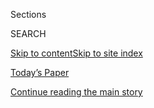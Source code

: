 <div id="app">

<div>

<div class="NYTAppHideMasthead css-zz1s19 e1suatyy0">

<div class="section css-ui9rw0 e1suatyy2">

<div class="css-11hrj97 er09x8g0">

<div class="css-6n7j50">

</div>

<span class="css-1dv1kvn">Sections</span>

<div class="css-10488qs">

<span class="css-1dv1kvn">SEARCH</span>

</div>

[Skip to content](#site-content)[Skip to site
index](#site-index)

</div>

<div class="css-10698na e1huz5gh0">

</div>

</div>

<div id="masthead-bar-one" class="section hasLinks css-15hmgas e1csuq9d3">

<div class="css-uqyvli e1csuq9d0">

</div>

<div class="css-1uqjmks e1csuq9d1">

</div>

<div class="css-9e9ivx">

[](https://myaccount.nytimes3xbfgragh.onion/auth/login?response_type=cookie&client_id=vi)

</div>

<div class="css-1bvtpon e1csuq9d2">

[Today’s Paper](https://www.nytimes3xbfgragh.onion/section/todayspaper)

</div>

</div>

</div>

</div>

<div data-aria-hidden="false">

<div id="site-content" data-role="main">

<div class="css-1ffjgkm">

</div>

<div id="top-wrapper" class="css-15p45cc eaca97t0" type="top">

<div id="top-slug" class="css-19x0jxb eaca97t1" hidden="">

Advertisement

</div>

[Continue reading the main
story](#after-top)

<div class="ad top-wrapper" style="text-align:center;height:100%;display:block;min-height:90px">

<div id="top" class="place-ad" data-position="top" data-size-key="top">

</div>

</div>

<div id="after-top">

</div>

</div>

<div id="collection-12818-issue" class="section css-15h4p1b e9abtgs0">

<div class="css-1j21atc e1svk9qx1">

<div class="css-fmiefx e1svk9qx2">

<div class="css-1hk7r2m eu54l5x0">

<div id="sponsor-wrapper" class="css-7a1pgi eaca97t0" type="sponsor" hidden="">

<div id="sponsor-slug" class="css-1l4mleb eaca97t1" hidden="">

Supported by

</div>

[Continue reading the main
story](#after-sponsor)

<div id="sponsor" class="ad sponsor-wrapper" style="text-align:left;height:100%;display:block">

</div>

<div id="after-sponsor">

</div>

</div>

</div>

### <span class="css-15smmd5 ezz4tcd1">[Magazine](/section/magazine)</span>

</div>

<div class="css-nfcc9b e1svk9qx3">

<div class="css-vl9dhg e1svk9qx5">

<div class="css-1nrhkj6 e1svk9qx6">

# 1.28.18 Issue

<div class="follow-button-placeholder" data-collection-id="">

</div>

</div>

</div>

</div>

</div>

<div class="css-4svvz1 ekkqrpp0">

<div id="collection-highlights-container" class="section css-18l1u7x e46isfb1">

<div class="template-1 css-gfgt40 ekkqrpp1">

## Highlights

1.  ![<span class="css-13wzayb e1oaj3zl2"><span class="css-1dv1kvn">Credit</span>Graeme
    Mitchell for The New York
    Times</span>](https://static01.graylady3jvrrxbe.onion/images/2018/01/28/magazine/28mag-rupaul4-cover/28mag-rupaul4-cover-jumbo-v4.jpg)
    
    <div class="css-gjijuv">
    
    ### Feature
    
    ## [Is ‘RuPaul’s Drag Race’ the Most Radical Show on TV?](/2018/01/24/magazine/is-rupauls-drag-race-the-most-radical-show-on-tv.html)
    
    The reality-television competition that began nine years ago has
    evolved to reflect an era fixated on gender and identity — and the
    boundary-pushing spirit of its
    star.
    
    <span class="css-1oaezp0"></span><span class="css-1q6w006 e4e4i5l3"></span><span class="css-9voj2j">By
    <span class="css-1baulvz last-byline" itemprop="name">Jenna
    Wortham</span></span>
    
    </div>

2.  ![<span class="css-1samh1w e1oaj3zl2"><span class="css-1dv1kvn">Credit</span>Photograph
    from Oded
    Shamir</span>](https://static01.graylady3jvrrxbe.onion/images/2018/01/28/magazine/28mag-arafat1/28mag-arafat1-videoLarge-v2.jpg)
    
    <div class="css-10wtrbd">
    
    ### Feature
    
    ## [How Arafat Eluded Israel’s Assassination Machine](/2018/01/23/magazine/how-arafat-eluded-israels-assassination-machine.html)
    
    The nation’s security forces tried for decades to kill the P.L.O.
    leader. Now, former officials tell the story of how they failed —
    and how far they almost went to
    succeed.
    
    <span class="css-1oaezp0"></span><span class="css-1q6w006 e4e4i5l3"></span><span class="css-9voj2j">By
    <span class="css-1baulvz last-byline" itemprop="name">Ronen
    Bergman</span></span>
    
    </div>

3.  ![<span class="css-1samh1w e1oaj3zl2"><span class="css-1dv1kvn">Credit</span>Luca
    Locatelli for The New York
    Times</span>](https://static01.graylady3jvrrxbe.onion/images/2018/01/28/magazine/28mag-jets1/28mag-28jets-t_CA0-videoLarge.jpg)
    
    <div class="css-10wtrbd">
    
    ### feature
    
    ## [Selling Airborne Opulence to the Upper Upper Upper Class](/2018/01/23/magazine/selling-airborne-opulence-to-the-upper-upper-upper-class.html)
    
    For a private-jet broker, success is all about knowing who’s who in
    the world’s 0.0001
    percent.
    
    <span class="css-1oaezp0"></span><span class="css-1q6w006 e4e4i5l3"></span><span class="css-9voj2j">By
    <span class="css-1baulvz last-byline" itemprop="name">Gideon
    Lewis-Kraus</span></span>
    
    </div>

4.  ![<span class="css-1samh1w e1oaj3zl2"><span class="css-1dv1kvn">Credit</span>Photo
    illustration by Derek
    Brahney</span>](https://static01.graylady3jvrrxbe.onion/images/2018/01/28/magazine/28mag-firstwords/28mag-28firstwords-t_CA0-videoLarge.jpg)
    
    <div class="css-10wtrbd">
    
    ### First Words
    
    ## [When ‘Gentrification’ Isn’t About Housing](/2018/01/23/magazine/when-gentrification-isnt-about-housing.html)
    
    Critics register their objections whenever some cultural product
    gets an upscale makeover. But the grand flow of capital cares little
    about
    culture.
    
    <span class="css-1oaezp0"></span><span class="css-1q6w006 e4e4i5l3"></span><span class="css-9voj2j">By
    <span class="css-1baulvz last-byline" itemprop="name">Willy
    Staley</span></span>
    
    </div>

</div>

<div class="css-1xdhyk6 e46isfb0">

<div class="css-zk12ih ef6si7p0">

1.  ### On Money
    
    ![<span class="css-2s0ord e1oaj3zl2"><span class="css-1dv1kvn">Credit</span>Illustration
    by Tim
    Enthoven</span>](https://static01.graylady3jvrrxbe.onion/images/2018/01/28/magazine/28mag-onmoney1/28mag-onmoney1-videoLarge.png)
    
    <div class="css-10wtrbd">
    
    ## [What Does It Take to Stop Accepting Pollution as the Price of Progress?](/2018/01/23/magazine/what-does-it-take-to-stop-accepting-pollution-as-the-price-of-progress.html)
    
    Unlike the “pea soup” of 19th-century London, the “airpocalypse” of
    modern Beijing and the “gas chamber” of the Delhi region are
    recognized as drags on economic
    growth.
    
    <span class="css-me3p27"></span><span class="css-1q6w006 e4e4i5l3"></span><span class="css-9voj2j">By
    <span class="css-1baulvz last-byline" itemprop="name">Brook
    Larmer</span></span>
    
    </div>

2.  ### Letter of Recommendation
    
    ![<span class="css-2s0ord e1oaj3zl2"><span class="css-1dv1kvn">Credit</span>Allen
    Tannenbaum/Images Press/Getty
    Images.</span>](https://static01.graylady3jvrrxbe.onion/images/2018/01/28/magazine/28mag-lor/28mag-lor-videoLarge-v2.jpg)
    
    <div class="css-10wtrbd">
    
    ## [Letter of Recommendation: Rodney Dangerfield](/2018/01/26/magazine/letter-of-recommendation-rodney-dangerfield.html)
    
    He really doesn’t get enough
    respect.
    
    <span class="css-me3p27"></span><span class="css-1q6w006 e4e4i5l3"></span><span class="css-9voj2j">By
    <span class="css-1baulvz last-byline" itemprop="name">Alex
    Halberstadt</span></span>
    
    </div>

3.  ### Well
    
    ![<span class="css-2s0ord e1oaj3zl2"><span class="css-1dv1kvn">Credit</span>Illustration
    by Bráulio
    Amado</span>](https://static01.graylady3jvrrxbe.onion/images/2018/01/28/magazine/28mag-well/28mag-well-videoLarge.png)
    
    <div class="css-10wtrbd">
    
    ## [Big Data Comes to Dieting](/2018/01/25/well/eat/data-dieting-weight-gain-loss-fat-genes.html)
    
    A new study shows how weight loss can affect our bodies on a
    cellular
    level.
    
    <span class="css-me3p27"></span><span class="css-1q6w006 e4e4i5l3"></span><span class="css-9voj2j">By
    <span class="css-1baulvz last-byline" itemprop="name">Gretchen
    Reynolds</span></span>
    
    </div>

4.  ### Eat
    
    ![<span class="css-2s0ord e1oaj3zl2"><span class="css-1dv1kvn">Credit</span>Gentl
    and Hyers for The New York
    Times.</span>](https://static01.graylady3jvrrxbe.onion/images/2018/01/28/magazine/28mag-eat1-promo/28mag-28eat-t_CA0-videoLarge.jpg)
    
    <div class="css-10wtrbd">
    
    ## [A Garlicky Stir-Fry With Basil Leaves From Bangkok](/2018/01/25/magazine/a-garlicky-stir-fry-with-basil-leaves-from-bangkok.html)
    
    The recent history of phat ka-phrao shows how a dish can persist
    even as its ingredients
    shift.
    
    <span class="css-me3p27"></span><span class="css-1q6w006 e4e4i5l3"></span><span class="css-9voj2j">By
    <span class="css-1baulvz last-byline" itemprop="name">Tejal
    Rao</span></span>
    
    </div>

5.  ### Poem
    
    ![<span class="css-2s0ord e1oaj3zl2"><span class="css-1dv1kvn">Credit</span></span>](https://static01.graylady3jvrrxbe.onion/images/2018/01/28/magazine/28mag-poem/28mag-28poem-t_CA0-mediumThreeByTwo440.png)
    
    <div class="css-10wtrbd">
    
    ## [Poem: And He Stays Dead](/2018/01/26/magazine/poem-and-he-stays-dead.html)
    
    Selected by Terrance
    Hayes.
    
    <span class="css-me3p27"></span><span class="css-1q6w006 e4e4i5l3"></span><span class="css-9voj2j">By
    <span class="css-1baulvz last-byline" itemprop="name">Patricia
    Smith</span></span>
    
    </div>

</div>

</div>

<div class="css-1xdhyk6 e46isfb0">

<div class="css-zk12ih ef6si7p0">

1.  ### Judge John Hodgman
    
    ![<span class="css-2s0ord e1oaj3zl2"><span class="css-1dv1kvn">Credit</span>Illustration
    by Kyle
    Hilton</span>](https://static01.graylady3jvrrxbe.onion/images/2018/01/28/magazine/28mag-hodgman/28mag-28hodgman-t_CA0-videoLarge.jpg)
    
    <div class="css-10wtrbd">
    
    ## [Judge John Hodgman on a Vexing Glam-Metal Lyric](/2018/01/26/magazine/judge-john-hodgman-on-a-vexing-glam-metal-lyric.html)
    
    What makes a pun a
    pun?
    
    <span class="css-me3p27"></span><span class="css-1q6w006 e4e4i5l3"></span><span class="css-9voj2j">By
    <span class="css-1baulvz last-byline" itemprop="name">Judge John
    Hodgman</span></span>
    
    </div>

2.  ### Talk
    
    ![<span class="css-2s0ord e1oaj3zl2"><span class="css-1dv1kvn">Credit</span>Eva
    O'Leary for The New York
    Times</span>](https://static01.graylady3jvrrxbe.onion/images/2018/01/28/magazine/28mag-talk-promo/28mag-talk-promo-videoLarge.jpg)
    
    <div class="css-10wtrbd">
    
    ## [Christiane Amanpour Believes in the Power of Local News](/2018/01/24/magazine/christiane-amanpour-believes-in-the-power-of-local-news.html)
    
    The CNN correspondent on sexual harassment in media, global gender
    equality and Trump’s attacks on the
    press.
    
    <span class="css-me3p27"></span><span class="css-1q6w006 e4e4i5l3"></span><span class="css-9voj2j">By
    <span class="css-1baulvz last-byline" itemprop="name">Audie
    Cornish</span></span>
    
    </div>

3.  ### New Sentences
    
    ![<span class="css-2s0ord e1oaj3zl2"><span class="css-1dv1kvn">Credit</span></span>](https://static01.graylady3jvrrxbe.onion/images/2018/01/28/magazine/28mag-sentences2/28mag-sentences2-videoLarge.jpg)
    
    <div class="css-10wtrbd">
    
    ## [New Sentences: From ‘Bone,’ by Yrsa Daley-Ward](/2018/01/26/magazine/new-sentences-from-bone-by-yrsa-daley-ward.html)
    
    One way to contain the chaos of the world is to turn it into
    numbers.
    
    <span class="css-me3p27"></span><span class="css-1q6w006 e4e4i5l3"></span><span class="css-9voj2j">By
    <span class="css-1baulvz last-byline" itemprop="name">Sam
    Anderson</span></span>
    
    </div>

4.  ### Tip
    
    ![<span class="css-2s0ord e1oaj3zl2"><span class="css-1dv1kvn">Credit</span>Illustration
    by
    Radio</span>](https://static01.graylady3jvrrxbe.onion/images/2018/01/28/magazine/28mag-tip/28mag-28tip-t_CA0-videoLarge.png)
    
    <div class="css-10wtrbd">
    
    ## [How to Change Your Gait](/2018/01/26/magazine/how-to-change-your-gait.html)
    
    If the soles of your shoes show uneven wear, throw them out. Focus
    downward.
    
    <span class="css-me3p27"></span><span class="css-1q6w006 e4e4i5l3"></span><span class="css-9voj2j">By
    <span class="css-1baulvz last-byline" itemprop="name">Malia
    Wollan</span></span>
    
    </div>

5.  ### The Ethicist
    
    ![<span class="css-2s0ord e1oaj3zl2"><span class="css-1dv1kvn">Credit</span>Illustration
    by Tomi
    Um</span>](https://static01.graylady3jvrrxbe.onion/images/2018/01/28/magazine/28mag-ethicist/28mag-ethicist-videoLarge.png)
    
    <div class="css-10wtrbd">
    
    ## [What if I Don’t Want to See the Child I Gave Up for Adoption?](/2018/01/24/magazine/what-if-i-dont-want-to-see-the-child-i-gave-up-for-adoption.html)
    
    The magazine’s Ethicist columnist on forming a relationship with the
    child you gave away and the practice of making marriage a reparation
    for
    rape.
    
    <span class="css-me3p27"></span><span class="css-1q6w006 e4e4i5l3"></span><span class="css-9voj2j">By
    <span class="css-1baulvz last-byline" itemprop="name">Kwame Anthony
    Appiah</span></span>
    
    </div>

</div>

</div>

</div>

<div id="mid1-wrapper" class="css-1mn4oms eaca97t0" type="rank">

<div id="mid1-slug" class="css-1tag3rd eaca97t1">

Advertisement

</div>

[Continue reading the main
story](#after-mid1)

<div id="mid1" class="ad mid1-wrapper" style="text-align:center;height:100%;display:block">

</div>

<div id="after-mid1">

</div>

</div>

</div>

</div>

</div>

## Site Index

<div>

</div>

## Site Information Navigation

  - [© <span>2020</span> <span>The New York Times
    Company</span>](https://help.nytimes3xbfgragh.onion/hc/en-us/articles/115014792127-Copyright-notice)

<!-- end list -->

  - [NYTCo](https://www.nytco.com/)
  - [Contact
    Us](https://help.nytimes3xbfgragh.onion/hc/en-us/articles/115015385887-Contact-Us)
  - [Work with us](https://www.nytco.com/careers/)
  - [Advertise](https://nytmediakit.com/)
  - [T Brand Studio](http://www.tbrandstudio.com/)
  - [Your Ad
    Choices](https://www.nytimes3xbfgragh.onion/privacy/cookie-policy#how-do-i-manage-trackers)
  - [Privacy](https://www.nytimes3xbfgragh.onion/privacy)
  - [Terms of
    Service](https://help.nytimes3xbfgragh.onion/hc/en-us/articles/115014893428-Terms-of-service)
  - [Terms of
    Sale](https://help.nytimes3xbfgragh.onion/hc/en-us/articles/115014893968-Terms-of-sale)
  - [Site
    Map](https://spiderbites.nytimes3xbfgragh.onion)
  - [Help](https://help.nytimes3xbfgragh.onion/hc/en-us)
  - [Subscriptions](https://www.nytimes3xbfgragh.onion/subscription?campaignId=37WXW)

</div>

</div>
